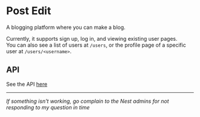 # Post Edit

A blogging platform where you can make a blog.

Currently, it supports sign up, log in, and viewing existing user pages.  
You can also see a list of users at `/users`, or the profile page of a specific user at `/users/<username>`.

## API
See the API [here](https://github.com/SuperYoshi10000/posteditapi)

---

_If something isn't working, go complain to the Nest admins for not responding to my question in time_